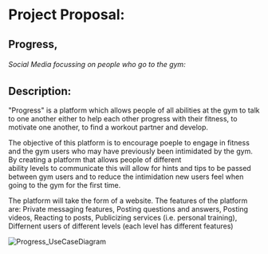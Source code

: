 # Project Proposal:
## Progress,
###### Social Media focussing on people who go to the gym:


## Description:
  "Progress" is a platform which allows people of all abilities at the gym to talk to one another 
  either to help each other progress with their fitness, to motivate one another, to find a workout
  partner and develop. 
  
  The objective of this platform is to encourage poeple to engage in fitness and the gym users who may 
  have previously been intimidated by the gym. By creating a platform that allows people of different  
  ability levels to communicate this will allow for hints and tips to be passed between gym users and 
  to reduce the intimidation new users feel when going to the gym for the first time. 
  
  The platform will take the form of a website. The features of the platform are:
  Private messaging features,
  Posting questions and answers,
  Posting videos,
  Reacting to posts,
  Publicizing services (i.e. personal training),
  Differnent users of different levels (each level has different features)
  
  
![Progress_UseCaseDiagram](https://user-images.githubusercontent.com/71701375/217885071-f3f68d5c-fb6e-4308-b413-a0237af31d84.jpg)

